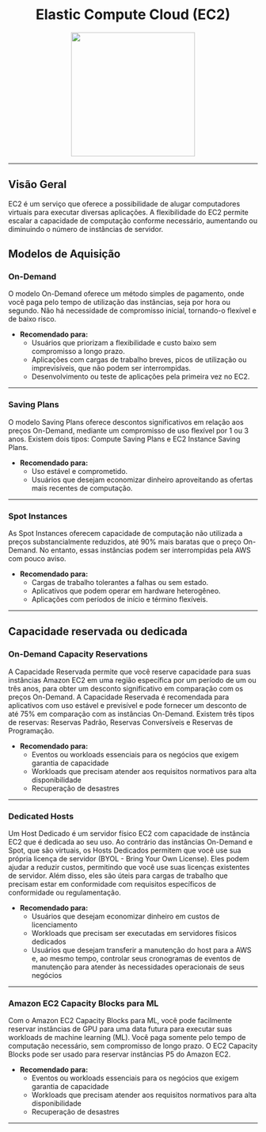 <h1 align=center> Elastic Compute Cloud (EC2) </h1>

<div align=center>
    <img width=250px src=https://www.logicata.com/wp-content/uploads/2020/08/Amazon-EC2@4x-e1593195270371.png>
</div>

---

## Visão Geral

EC2 é um serviço que oferece a possibilidade de alugar computadores virtuais para executar diversas aplicações. A flexibilidade do EC2 permite escalar a capacidade de computação conforme necessário, aumentando ou diminuindo o número de instâncias de servidor.

## Modelos de Aquisição

### On-Demand

O modelo On-Demand oferece um método simples de pagamento, onde você paga pelo tempo de utilização das instâncias, seja por hora ou segundo. Não há necessidade de compromisso inicial, tornando-o flexível e de baixo risco.

- **Recomendado para:**
    - Usuários que priorizam a flexibilidade e custo baixo sem compromisso a longo prazo.
    - Aplicações com cargas de trabalho breves, picos de utilização ou imprevisíveis, que não podem ser interrompidas.
    - Desenvolvimento ou teste de aplicações pela primeira vez no EC2.

---

### Saving Plans

O modelo Saving Plans oferece descontos significativos em relação aos preços On-Demand, mediante um compromisso de uso flexível por 1 ou 3 anos. Existem dois tipos: Compute Saving Plans e EC2 Instance Saving Plans.

- **Recomendado para:**
    - Uso estável e comprometido.
    - Usuários que desejam economizar dinheiro aproveitando as ofertas mais recentes de computação.

---

### Spot Instances

As Spot Instances oferecem capacidade de computação não utilizada a preços substancialmente reduzidos, até 90% mais baratas que o preço On-Demand. No entanto, essas instâncias podem ser interrompidas pela AWS com pouco aviso.

- **Recomendado para:**
    - Cargas de trabalho tolerantes a falhas ou sem estado.
    - Aplicativos que podem operar em hardware heterogêneo.
    - Aplicações com períodos de início e término flexíveis.

--- 

## Capacidade reservada ou dedicada

### On-Demand Capacity Reservations

A Capacidade Reservada permite que você reserve capacidade para suas instâncias Amazon EC2 em uma região específica por um período de um ou três anos, para obter um desconto significativo em comparação com os preços On-Demand. A Capacidade Reservada é recomendada para aplicativos com uso estável e previsível e pode fornecer um desconto de até 75% em comparação com as instâncias On-Demand. Existem três tipos de reservas: Reservas Padrão, Reservas Conversíveis e Reservas de Programação.

- **Recomendado para:**
    - Eventos ou workloads essenciais para os negócios que exigem garantia de capacidade
    - Workloads que precisam atender aos requisitos normativos para alta disponibilidade
    - Recuperação de desastres

---

### Dedicated Hosts

Um Host Dedicado é um servidor físico EC2 com capacidade de instância EC2 que é dedicada ao seu uso. Ao contrário das instâncias On-Demand e Spot, que são virtuais, os Hosts Dedicados permitem que você use sua própria licença de servidor (BYOL - Bring Your Own License). Eles podem ajudar a reduzir custos, permitindo que você use suas licenças existentes de servidor. Além disso, eles são úteis para cargas de trabalho que precisam estar em conformidade com requisitos específicos de conformidade ou regulamentação.

- **Recomendado para:**
    - Usuários que desejam economizar dinheiro em custos de licenciamento
    - Workloads que precisam ser executadas em servidores físicos dedicados
    - Usuários que desejam transferir a manutenção do host para a AWS e, ao mesmo tempo, controlar seus cronogramas de eventos de manutenção para atender às necessidades operacionais de seus negócios

---

### Amazon EC2 Capacity Blocks para ML

Com o Amazon EC2 Capacity Blocks para ML, você pode facilmente reservar instâncias de GPU para uma data futura para executar suas workloads de machine learning (ML). Você paga somente pelo tempo de computação necessário, sem compromisso de longo prazo. O EC2 Capacity Blocks pode ser usado para reservar instâncias P5 do Amazon EC2.

- **Recomendado para:**
    - Eventos ou workloads essenciais para os negócios que exigem garantia de capacidade
    - Workloads que precisam atender aos requisitos normativos para alta disponibilidade
    - Recuperação de desastres

---
